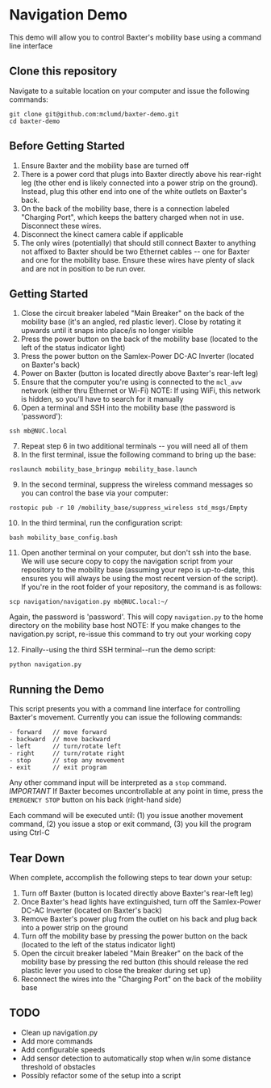 # Navigation Demo

This demo will allow you to control Baxter's mobility base using a command line interface

## Clone this repository
Navigate to a suitable location on your computer and issue the following commands:

```
git clone git@github.com:mclumd/baxter-demo.git
cd baxter-demo
```

## Before Getting Started
1. Ensure Baxter and the mobility base are turned off
2. There is a power cord that plugs into Baxter directly above his rear-right leg (the other end is likely connected into a power strip on the ground). Instead, plug this other end into one of the white outlets on Baxter's back.
3. On the back of the mobility base, there is a connection labeled "Charging Port", which keeps the battery charged when not in use.  Disconnect these wires.
4. Disconnect the kinect camera cable if applicable
5. The only wires (potentially) that should still connect Baxter to anything not affixed to Baxter should be two Ethernet cables -- one for Baxter and one for the mobility base.  Ensure these wires have plenty of slack and are not in position to be run over.

## Getting Started

1. Close the circuit breaker labeled "Main Breaker" on the back of the mobility base (it's an angled, red plastic lever). Close by rotating it upwards until it snaps into place/is no longer visible
2. Press the power button on the back of the mobility base (located to the left of the status indicator light)
3. Press the power button on the Samlex-Power DC-AC Inverter (located on Baxter's back)
4. Power on Baxter (button is located directly above Baxter's rear-left leg)
5. Ensure that the computer you're using is connected to the `mcl_avw` network (either thru Ethernet or Wi-Fi)
NOTE: If using WiFi, this network is hidden, so you'll have to search for it manually
6. Open a terminal and SSH into the mobility base (the password is 'password'):

```ssh mb@NUC.local```

7. Repeat step 6 in two additional terminals -- you will need all of them
8. In the first terminal, issue the following command to bring up the base:

```roslaunch mobility_base_bringup mobility_base.launch```

9. In the second terminal, suppress the wireless command messages so you can control the base via your computer:

```rostopic pub -r 10 /mobility_base/suppress_wireless std_msgs/Empty```

10. In the third terminal, run the configuration script:

```bash mobility_base_config.bash```

11. Open another terminal on your computer, but don't ssh into the base.
We will use secure copy to copy the navigation script from your repository to the mobility base (assuming your repo is up-to-date, this ensures you will always be using the most recent version of the script).
If you're in the root folder of your repository, the command is as follows:

```scp navigation/navigation.py mb@NUC.local:~/```

Again, the password is 'password'. This will copy `navigation.py` to the home directory on the mobility base host
NOTE: If you make changes to the navigation.py script, re-issue this command to try out your working copy

12. Finally--using the third SSH terminal--run the demo script:

```python navigation.py```

## Running the Demo
This script presents you with a command line interface for controlling Baxter's movement. Currently you can issue the following commands:

```
- forward   // move forward
- backward  // move backward
- left      // turn/rotate left
- right     // turn/rotate right
- stop      // stop any movement
- exit      // exit program
```

Any other command input will be interpreted as a `stop` command.
*IMPORTANT* If Baxter becomes uncontrollable at any point in time, press the `EMERGENCY STOP` button on his back (right-hand side)

Each command will be executed until: (1) you issue another movement command, (2) you issue a stop or exit command,
(3) you kill the program using Ctrl-C

## Tear Down
When complete, accomplish the following steps to tear down your setup:

1. Turn off Baxter (button is located directly above Baxter's rear-left leg)
2. Once Baxter's head lights have extinguished, turn off the Samlex-Power DC-AC Inverter (located on Baxter's back)
3. Remove Baxter's power plug from the outlet on his back and plug back into a power strip on the ground
4. Turn off the mobility base by pressing the power button on the back (located to the left of the status indicator light)
5. Open the circuit breaker labeled "Main Breaker" on the back of the mobility base by pressing the red button (this should release the red plastic lever you used to close the breaker during set up)
6. Reconnect the wires into the "Charging Port" on the back of the mobility base

## TODO
- Clean up navigation.py
- Add more commands
- Add configurable speeds
- Add sensor detection to automatically stop when w/in some distance threshold of obstacles
- Possibly refactor some of the setup into a script

